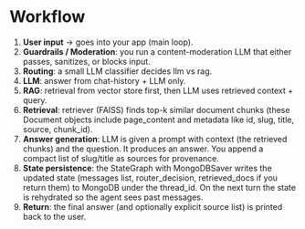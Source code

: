 # Workflow

1.  **User input** → goes into your app (main loop).
2.  **Guardrails / Moderation**: you run a content-moderation LLM that either passes, sanitizes, or blocks input.
3.  **Routing**: a small LLM classifier decides llm vs rag.
4.  **LLM**: answer from chat-history + LLM only.
5.  **RAG**: retrieval from vector store first, then LLM uses retrieved context + query.
6.  **Retrieval**: retriever (FAISS) finds top-k similar document chunks (these Document objects include page_content and metadata like id, slug, title, source, chunk_id).
7.  **Answer generation**: LLM is given a prompt with context (the retrieved chunks) and the question. It produces an answer. You append a compact list of slug/title as sources for provenance.
8.  **State persistence**: the StateGraph with MongoDBSaver writes the updated state (messages list, router_decision, retrieved_docs if you return them) to MongoDB under the thread_id. On the next turn the state is rehydrated so the agent sees past messages.
9.  **Return**: the final answer (and optionally explicit source list) is printed back to the user.

